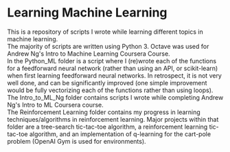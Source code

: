 # Learning Machine Learning
This is a repository of scripts I wrote while learning different topics in machine learning.<br />
The majority of scripts are written using Python 3. Octave was used for Andrew Ng's Intro to Machine Learning Coursera Course.<br />
In the Python_ML folder is a script where I (re)wrote each of the functions for a feedforward neural network (rather than using an API, or scikit-learn) when first learning feedforward neural networks. In retrospect, it is not very well done, and can be significantly improved (one simple improvement would be fully vectorizing each of the functions rather than using loops).<br />
The Intro_to_ML_Ng folder contains scripts I wrote while completing Andrew Ng's Intro to ML Coursera course.<br />
The Reinforcement Learning folder contains my progress in learning techniques/algorithms in reinforcement learning. Major projects within that folder are a tree-search tic-tac-toe algorithm, a reinforcement learning tic-tac-toe algorithm, and an implementation of q-learning for the cart-pole problem (OpenAI Gym is used for environments).
